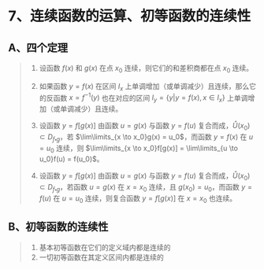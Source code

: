 # 7、连续函数的运算、初等函数的连续性

## A、四个定理

> 1. 设函数 $f(x)$ 和 $g(x)$ 在点 $x_0$ 连续，则它们的和差积商都在点 $x_0$ 连续。
>
> 2. 如果函数 $y=f(x)$ 在区间 $I_x$ 上单调增加（或单调减少）且连续，那么它的反函数 $x=f^{-1}(y)$ 也在对应的区间 $I_y = \{y|y=f(x), x \in I_x\}$ 上单调增加（或单调减少）且连续。
>
> 3. 设函数 $y = f[g(x)]$ 由函数 $u = g(x)$ 与函数 $y = f(u)$ 复合而成，$\mathring{U}(x_0) \subset D_{f \centerdot g}$，若 $\lim\limits_{x \to x_0}g(x) = u_0$，而函数 $y = f(x)$ 在 $u = u_0$ 连续，则 $\lim\limits_{x \to x_0}f[g(x)] = \lim\limits_{u \to u_0}f(u) = f(u_0)$。
>
> 4. 设函数 $y = f[g(x)]$ 由函数 $u = g(x)$ 与函数 $y = f(u)$ 复合而成，$\mathring{U}(x_0) \subset D_{f \centerdot g}$，若函数 $u=g(x)$ 在 $x=x_0$ 连续，且 $g(x_0)=u_0$，而函数 $y = f(u)$ 在 $u = u_0$ 连续，则复合函数 $y=f[g(x)]$ 在 $x=x_0$ 也连续。

## B、初等函数的连续性

> 1. 基本初等函数在它们的定义域内都是连续的
> 2. 一切初等函数在其定义区间内都是连续的
